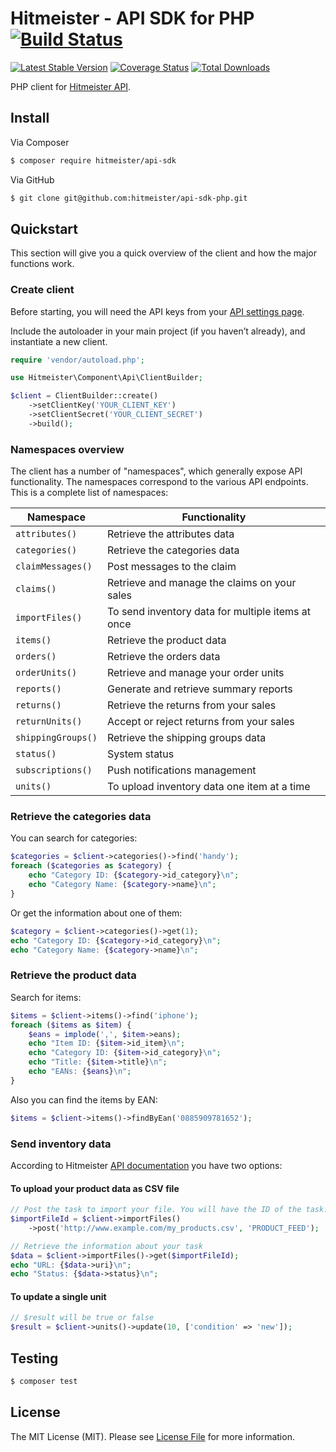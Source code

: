 # Hitmeister - API SDK for PHP [![Build Status](https://travis-ci.org/hitmeister/api-sdk-php.svg?branch=master)](https://travis-ci.org/hitmeister/api-sdk-php)

[![Latest Stable Version](http://img.shields.io/github/release/hitmeister/api-sdk-php.svg)](https://packagist.org/packages/hitmeister/api-sdk)
[![Coverage Status](http://img.shields.io/coveralls/hitmeister/api-sdk-php.svg)](https://coveralls.io/r/hitmeister/api-sdk-php?branch=master)
[![Total Downloads](http://img.shields.io/packagist/dt/hitmeister/api-sdk.svg)](https://packagist.org/packages/hitmeister/api-sdk)

PHP client for [Hitmeister API](https://www.hitmeister.de/api/v1/).

## Install

Via Composer

``` bash
$ composer require hitmeister/api-sdk
```

Via GitHub

``` bash
$ git clone git@github.com:hitmeister/api-sdk-php.git
```

## Quickstart

This section will give you a quick overview of the client and how the major functions work.

### Create client

Before starting, you will need the API keys from your [API settings page](https://www.hitmeister.de/account/apisettings/).

Include the autoloader in your main project (if you haven’t already), and instantiate a new client.

```php
require 'vendor/autoload.php';

use Hitmeister\Component\Api\ClientBuilder;

$client = ClientBuilder::create()
	->setClientKey('YOUR_CLIENT_KEY')
	->setClientSecret('YOUR_CLIENT_SECRET')
	->build();
```

### Namespaces overview

The client has a number of "namespaces", which generally expose API functionality. The namespaces correspond to the various API endpoints. This is a complete list of namespaces:

| Namespace         | Functionality                                     |
|-------------------|---------------------------------------------------|
| `attributes()`    | Retrieve the attributes data                      |
| `categories()`    | Retrieve the categories data                      |
| `claimMessages()` | Post messages to the claim                        |
| `claims()`        | Retrieve and manage the claims on your sales      |
| `importFiles()`   | To send inventory data for multiple items at once |
| `items()`         | Retrieve the product data                         |
| `orders()`        | Retrieve the orders data                          |
| `orderUnits()`    | Retrieve and manage your order units              |
| `reports()`       | Generate and retrieve summary reports             |
| `returns()`       | Retrieve the returns from your sales              | 
| `returnUnits()`   | Accept or reject returns from your sales          | 
| `shippingGroups()`| Retrieve the shipping groups data                 |
| `status()`        | System status                                     |
| `subscriptions()` | Push notifications management                     |
| `units()`         | To upload inventory data one item at a time       |

### Retrieve the categories data

You can search for categories:

```php
$categories = $client->categories()->find('handy');
foreach ($categories as $category) {
	echo "Category ID: {$category->id_category}\n";
	echo "Category Name: {$category->name}\n";
}
```

Or get the information about one of them:

```php
$category = $client->categories()->get(1);
echo "Category ID: {$category->id_category}\n";
echo "Category Name: {$category->name}\n";
```

### Retrieve the product data

Search for items:

```php
$items = $client->items()->find('iphone');
foreach ($items as $item) {
	$eans = implode(',', $item->eans);
	echo "Item ID: {$item->id_item}\n";
	echo "Category ID: {$item->id_category}\n";
	echo "Title: {$item->title}\n";
	echo "EANs: {$eans}\n";
}
```

Also you can find the items by EAN:

```php
$items = $client->items()->findByEan('0885909781652');
```

### Send inventory data

According to Hitmeister [API documentation](https://www.hitmeister.de/api/v1/?page=product-data#uploading-and-updating-items) you have two options:

#### To upload your product data as CSV file

```php
// Post the task to import your file. You will have the ID of the task.
$importFileId = $client->importFiles()
	->post('http://www.example.com/my_products.csv', 'PRODUCT_FEED');

// Retrieve the information about your task
$data = $client->importFiles()->get($importFileId);
echo "URL: {$data->uri}\n";
echo "Status: {$data->status}\n";
```

#### To update a single unit

```php
// $result will be true or false
$result = $client->units()->update(10, ['condition' => 'new']);
```

## Testing

``` bash
$ composer test
```

## License

The MIT License (MIT). Please see [License File](LICENSE.md) for more information.